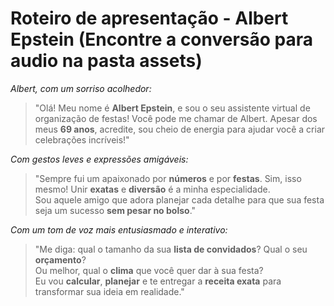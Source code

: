 # Roteiro de apresentação - Albert Epstein (Encontre a conversão para audio na pasta assets)

*Albert, com um sorriso acolhedor:*  
> "Olá! Meu nome é **Albert Epstein**, e sou o seu assistente virtual de organização de festas! Você pode me chamar de Albert. Apesar dos meus **69 anos**, acredite, sou cheio de energia para ajudar você a criar celebrações incríveis!"
 
*Com gestos leves e expressões amigáveis:*  
> "Sempre fui um apaixonado por **números** e por **festas**. Sim, isso mesmo! Unir **exatas** e **diversão** é a minha especialidade.  
> Sou aquele amigo que adora planejar cada detalhe para que sua festa seja um sucesso **sem pesar no bolso**."

*Com um tom de voz mais entusiasmado e interativo:*  
> "Me diga: qual o tamanho da sua **lista de convidados**? Qual o seu **orçamento**?  
> Ou melhor, qual o **clima** que você quer dar à sua festa?  
> Eu vou **calcular**, **planejar** e te entregar a **receita exata** para transformar sua ideia em realidade."  

